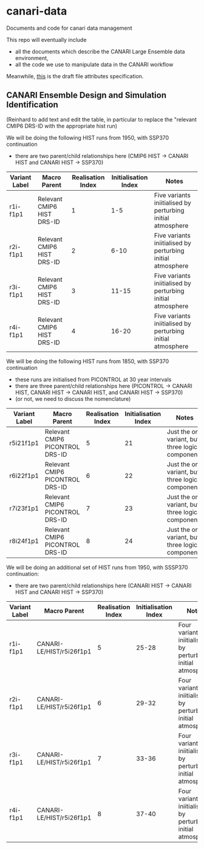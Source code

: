# canari-data
Documents and code for canari data management

This repo will eventually include 
- all the documents which describe the CANARI Large Ensemble data environment,
- all the code we use to manipulate data in the CANARI workflow

Meanwhile, [this](https://docs.google.com/document/d/1oYErv41Ai5535LMHfU5wCUTFEnRFr39LbVoaKDHEZNg) is the draft file attributes specification.

## CANARI Ensemble Design and Simulation Identification

(Reinhard to add text and edit the table, in particular to replace the "relevant CMIP6 DRS-ID with the appropriate hist run)

We will be doing the following HIST runs from 1950, with SSP370 continuation
- there are two parent/child relationships here (CMIP6 HIST -> CANARI HIST and CANARI HIST -> SSP370)

| Variant Label | Macro Parent | Realisation Index | Initialisation Index | Notes |
| -- | -- | -- | -- | -- |
| r1i-f1p1 | Relevant CMIP6 HIST DRS-ID | 1 | 1-5 | Five variants iniitialised by perturbing initial atmosphere | 
| r2i-f1p1 | Relevant CMIP6 HIST DRS-ID | 2 | 6-10 | Five variants iniitialised by perturbing initial atmosphere | 
| r3i-f1p1 | Relevant CMIP6 HIST DRS-ID | 3 | 11-15 | Five variants iniitialised by perturbing initial atmosphere | 
| r4i-f1p1 | Relevant CMIP6 HIST DRS-ID | 4 | 16-20 | Five variants iniitialised by perturbing initial atmosphere | 

We will be doing the following HIST runs from 1850, with SSP370 continuation
- these runs are initialised from PICONTROL at 30 year intervals
- there are three parent/child relationships here (PICONTROL -> CANARI HIST, CANARI HIST -> CANARI HIST, and CANARI HIST -> SSP370)
- (or not, we need to discuss the nomenclature)

| Variant Label | Macro Parent | Realisation Index | Initialisation Index | Notes |
| -- | -- | -- | -- | -- |
| r5i21f1p1 | Relevant CMIP6 PICONTROL DRS-ID | 5 | 21 | Just the one variant, but three logical components |
| r6i22f1p1 | Relevant CMIP6 PICONTROL DRS-ID | 6 | 22 | Just the one variant, but three logical components |
| r7i23f1p1 | Relevant CMIP6 PICONTROL DRS-ID | 7 | 23 | Just the one variant, but three logical components|
| r8i24f1p1 | Relevant CMIP6 PICONTROL DRS-ID | 8 | 24 | Just the one variant,  but three logical components|

We will be doing an additional set of HIST runs from 1950, with SSSP370 continuation:
- there are two parent/child relationships here (CANARI HIST -> CANARI HIST and CANARI HIST -> SSP370)

| Variant Label | Macro Parent | Realisation Index | Initialisation Index | Notes |
| -- | -- | -- | -- | -- |
| r1i-f1p1 | CANARI-LE/HIST/r5i26f1p1 | 5 | 25-28 | Four variants iniitialised by perturbing initial atmosphere | 
| r2i-f1p1 | CANARI-LE/HIST/r5i26f1p1 | 6 | 29-32  | Four variants iniitialised by perturbing initial atmosphere | 
| r3i-f1p1 | CANARI-LE/HIST/r5i26f1p1 | 7 | 33-36 | Four variants iniitialised by perturbing initial atmosphere | 
| r4i-f1p1 | CANARI-LE/HIST/r5i26f1p1 | 8 | 37-40 | Four variants iniitialised by perturbing initial atmosphere | 





